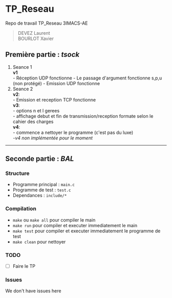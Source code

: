 # TP_Reseau
Repo de travail TP_Reseau 3IMACS-AE
> DEVEZ Laurent <br>
> BOURLOT Xavier

## Première partie : *tsock*

1. Seance 1   
	**v1**  
		- Réception UDP fonctionne
		- Le passage d'argument fonctionne s,p,u (non protégé)
		- Emission UDP fonctionne
2. Seance 2  
	**v2**:  
		- Emission et reception TCP fonctionne  
	**v3**:  
		- options n et l gerees  
		- affichage debut et fin de transmission/reception formate selon le cahier des charges  
	**v4**:  
		- commence a nettoyer le programme (c'est pas du luxe)  
		-*v4 non implémentée pour le moment*  
***
## Seconde partie : *BAL*
### Structure
 * Programme principal : `main.c`
 * Programme de test : `test.c`
 * Dependances : `include/*`

### Compilation
* `make` ou `make all` pour compiler le main
* `make run` pour compiler et executer immediatement le main
* `make test` pour compiler et executer immediatement le programme de test
* `make clean` pour nettoyer

### TODO
- [ ] Faire le TP

### Issues
We don't have issues here
